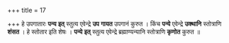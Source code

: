 +++
title = 17

+++
हे उपगातारः **पन्य** **इत्** स्तुत्य एवेन्द्रे **उप** **गायत** उपगानं कुरुत । किंच **पन्ये** एवेन्द्रे **उक्थानि** स्तोत्राणि **शंसत** । हे स्तोतार इति शेषः । **पन्ये** **इत्** स्तुत्य एवेन्द्रे ब्रह्माण्यन्यानि स्तोत्राणि **कृणोत** कुरुत ॥